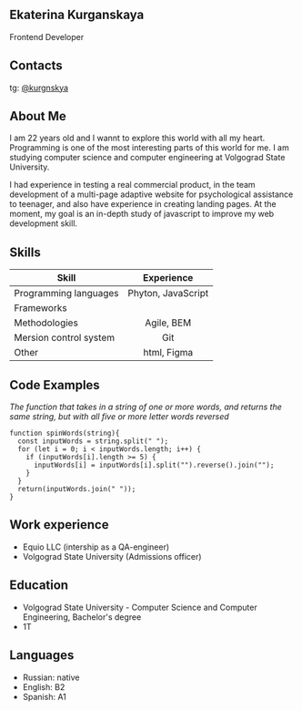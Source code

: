 ## Ekaterina Kurganskaya

Frontend Developer

## Contacts

tg: [@kurgnskya](https://t.me/kurgnskya)

## About Me

I am 22 years old and I wannt to explore this world with all my heart. Programming is one of the most interesting parts of this world for me. I am studying computer science and computer engineering at Volgograd State University.

I had experience in testing a real commercial product, in the team development of a multi-page adaptive website for psychological assistance to teenager, and also have experience in creating landing pages. At the moment, my goal is an in-depth study of javascript to improve my web development skill.

## Skills

| Skill                  |     Experience     |
| ---------------------- | :----------------: |
| Programming languages  | Phyton, JavaScript |
| Frameworks             |                    |
| Methodologies          |     Agile, BEM     |
| Mersion control system |        Git         |
| Other                  |    html, Figma     |

## Code Examples

_The function that takes in a string of one or more words, and returns the same string, but with all five or more letter words reversed_

```
function spinWords(string){
  const inputWords = string.split(" ");
  for (let i = 0; i < inputWords.length; i++) {
    if (inputWords[i].length >= 5) {
      inputWords[i] = inputWords[i].split("").reverse().join("");
    }
  }
  return(inputWords.join(" "));
}

```

## Work experience

- Equio LLC (intership as a QA-engineer)
- Volgograd State University (Admissions officer)

## Education

- Volgograd State University - Computer Science and Computer Engineering, Bachelor's degree
- 1T

## Languages

- Russian: native
- English: B2
- Spanish: A1
